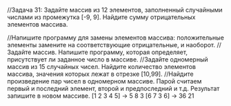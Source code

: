 //Задача 31: Задайте массив из 12 элементов, заполненный случайными числами из промежутка [-9, 9]. Найдите сумму отрицательных элементов массива.

//Напишите программу для замены элементов массива: положительные элементы замените на соответствующие отрицательные, и наоборот.
//Задайте массив. Напишите программу, которая определяет, присутствует ли заданное число в массиве.
//Задайте одномерный массив из 15 случайных чисел. Найдите количество элементов массива, значения которых лежат в отрезке [10,99].
//Найдите произведение пар чисел в одномерном массиве. Парой считаем первый и последний элемент, второй и предпоследний и т.д. Результат запишите в новом массиве.
 [1 2 3 4 5] -> 5 8 3
[6 7 3 6] -> 36 21